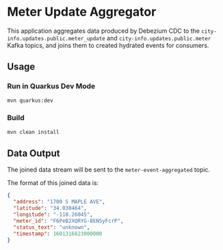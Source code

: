 # Meter Update Aggregator

This application aggregates data produced by Debezium CDC to the
`city-info.updates.public.meter_update` and `city-info.updates.public.meter`
Kafka topics, and joins them to created hydrated events for consumers.

## Usage

### Run in Quarkus Dev Mode

```bash
mvn quarkus:dev
```

### Build

```bash
mvn clean install
```

## Data Output

The joined data stream will be sent to the `meter-event-aggregated` topic.

The format of this joined data is:

```json
{
  "address": "1700 S MAPLE AVE",
  "latitude": "34.030464",
  "longitude": "-118.26045",
  "meter_id": "F6PeB2XQRYG-8EN5yFcrP",
  "status_text": "unknown",
  "timestamp": 1601316823000000
}
```
